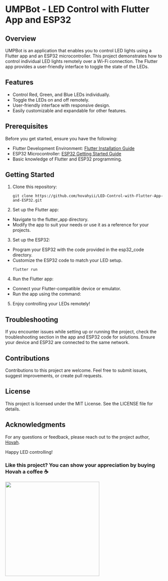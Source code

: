# UMPBot - LED Control with Flutter App and ESP32

## Overview

UMPBot is an application that enables you to control LED lights using a Flutter app and an ESP32 microcontroller. This project demonstrates how to control individual LED lights remotely over a Wi-Fi connection. The Flutter app provides a user-friendly interface to toggle the state of the LEDs.

## Features

- Control Red, Green, and Blue LEDs individually.
- Toggle the LEDs on and off remotely.
- User-friendly interface with responsive design.
- Easily customizable and expandable for other features.

## Prerequisites

Before you get started, ensure you have the following:

- Flutter Development Environment: [Flutter Installation Guide](https://flutter.dev/docs/get-started/install)
- ESP32 Microcontroller: [ESP32 Getting Started Guide](https://docs.espressif.com/projects/esp-idf/en/latest/esp32/get-started/)
- Basic knowledge of Flutter and ESP32 programming.

## Getting Started

1. Clone this repository:
   ```shell
   git clone https://github.com/hovahyii/LED-Control-with-Flutter-App-and-ESP32.git
   ```

2. Set up the Flutter app:
- Navigate to the flutter_app directory.
- Modify the app to suit your needs or use it as a reference for your projects.

3. Set up the ESP32:
- Program your ESP32 with the code provided in the esp32_code directory.
- Customize the ESP32 code to match your LED setup.
  ```shell
  flutter run
   ```
4. Run the Flutter app:
- Connect your Flutter-compatible device or emulator.
- Run the app using the command:

5. Enjoy controlling your LEDs remotely!

## Troubleshooting

If you encounter issues while setting up or running the project, check the troubleshooting section in the app and ESP32 code for solutions. Ensure your device and ESP32 are connected to the same network.

## Contributions

Contributions to this project are welcome. Feel free to submit issues, suggest improvements, or create pull requests.

## License

This project is licensed under the MIT License. See the LICENSE file for details.

## Acknowledgments

For any questions or feedback, please reach out to the project author, [Hovah](https://hovahyii.vercel.app).

Happy LED controlling!


### Like this project? You can show your appreciation by buying Hovah a coffee ☕

<a target="_blank" rel="noopener noreferrer" href="https://www.buymeacoffee.com/hovahyii">
<img src="https://github.com/appcraftstudio/buymeacoffee/raw/master/Images/snapshot-bmc-button.png" width="300" style="max-width:100%;">
</a>




